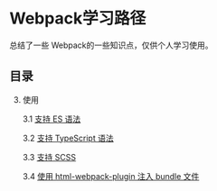 # Webpack学习路径

总结了一些 Webpack的一些知识点，仅供个人学习使用。

## 目录

3. 使用

	3.1 [支持 ES 语法](./3/3-1使用ES6语法.md)

	3.2 [支持 TypeScript 语法](./3/3-2_Support_TypeScript.md)

	3.3 [支持 SCSS](./3/3-3_Support_Scss.md)

	3.4 [使用 html-webpack-plugin 注入 bundle 文件](./3/3-4_html-webpack-plugin.md)